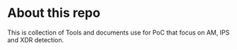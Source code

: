 # About this repo

This is collection of Tools and documents use for PoC that focus on AM, IPS and XDR detection.
